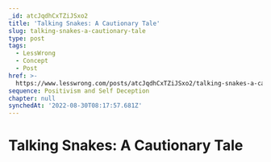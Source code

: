 ```yaml
---
_id: atcJqdhCxTZiJSxo2
title: 'Talking Snakes: A Cautionary Tale'
slug: talking-snakes-a-cautionary-tale
type: post
tags:
  - LessWrong
  - Concept
  - Post
href: >-
  https://www.lesswrong.com/posts/atcJqdhCxTZiJSxo2/talking-snakes-a-cautionary-tale
sequence: Positivism and Self Deception
chapter: null
synchedAt: '2022-08-30T08:17:57.681Z'
---
```


# Talking Snakes: A Cautionary Tale
